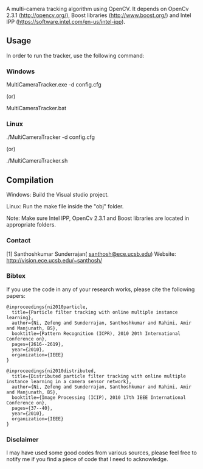 A multi-camera tracking algorithm using OpenCV. It depends on OpenCv 2.3.1 (http://opencv.org/), Boost libraries (http://www.boost.org/) and Intel IPP (https://software.intel.com/en-us/intel-ipp).

Usage
------------

In order to run the tracker, use the following command:

### Windows ###

MultiCameraTracker.exe -d config.cfg

(or)

MultiCameraTracker.bat

### Linux ###

./MultiCameraTracker -d config.cfg 

(or)

./MultiCameraTracker.sh

Compilation
------------
Windows: Build the Visual studio project.

Linux: Run the make file inside the "obj" folder.

Note: Make sure Intel IPP, OpenCv 2.3.1 and Boost libraries are located in appropriate folders.


### Contact ###
[1] Santhoshkumar Sunderrajan( santhosh@ece.ucsb.edu)
Website: http://vision.ece.ucsb.edu/~santhosh/

### Bibtex ###
If you use the code in any of your research works, please cite the following papers:
~~~
@inproceedings{ni2010particle,
  title={Particle filter tracking with online multiple instance learning},
  author={Ni, Zefeng and Sunderrajan, Santhoshkumar and Rahimi, Amir and Manjunath, BS},
  booktitle={Pattern Recognition (ICPR), 2010 20th International Conference on},
  pages={2616--2619},
  year={2010},
  organization={IEEE}
}

@inproceedings{ni2010distributed,
  title={Distributed particle filter tracking with online multiple instance learning in a camera sensor network},
  author={Ni, Zefeng and Sunderrajan, Santhoshkumar and Rahimi, Amir and Manjunath, BS},
  booktitle={Image Processing (ICIP), 2010 17th IEEE International Conference on},
  pages={37--40},
  year={2010},
  organization={IEEE}
}
~~~

### Disclaimer ###
I may have used some good codes from various sources, please feel free to notify me if you find a piece of code that I need to acknowledge.
